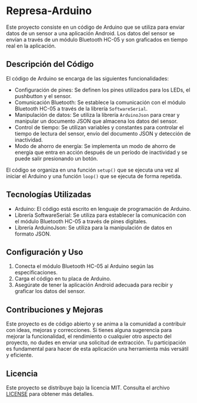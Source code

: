 # Represa-Arduino
Este proyecto consiste en un código de Arduino que se utiliza para enviar datos de un sensor a una aplicación Android. Los datos del sensor se envían a través de un módulo Bluetooth HC-05 y son graficados en tiempo real en la aplicación.

## Descripción del Código

El código de Arduino se encarga de las siguientes funcionalidades:

- Configuración de pines: Se definen los pines utilizados para los LEDs, el pushbutton y el sensor.
- Comunicación Bluetooth: Se establece la comunicación con el módulo Bluetooth HC-05 a través de la librería `SoftwareSerial`.
- Manipulación de datos: Se utiliza la librería `ArduinoJson` para crear y manipular un documento JSON que almacena los datos del sensor.
- Control de tiempo: Se utilizan variables y constantes para controlar el tiempo de lectura del sensor, envío del documento JSON y detección de inactividad.
- Modo de ahorro de energía: Se implementa un modo de ahorro de energía que entra en acción después de un período de inactividad y se puede salir presionando un botón.

El código se organiza en una función `setup()` que se ejecuta una vez al iniciar el Arduino y una función `loop()` que se ejecuta de forma repetida.

## Tecnologías Utilizadas

- Arduino: El código está escrito en lenguaje de programación de Arduino.
- Librería SoftwareSerial: Se utiliza para establecer la comunicación con el módulo Bluetooth HC-05 a través de pines digitales.
- Librería ArduinoJson: Se utiliza para la manipulación de datos en formato JSON.

## Configuración y Uso

1. Conecta el módulo Bluetooth HC-05 al Arduino según las especificaciones.
2. Carga el código en tu placa de Arduino.
3. Asegúrate de tener la aplicación Android adecuada para recibir y graficar los datos del sensor.

## Contribuciones y Mejoras

Este proyecto es de código abierto y se anima a la comunidad a contribuir con ideas, mejoras y correcciones. Si tienes alguna sugerencia para mejorar la funcionalidad, el rendimiento o cualquier otro aspecto del proyecto, no dudes en enviar una solicitud de extracción. Tu participación es fundamental para hacer de esta aplicación una herramienta más versátil y eficiente.

## Licencia

Este proyecto se distribuye bajo la licencia MIT. Consulta el archivo [LICENSE](URL_DEL_ARCHIVO_LICENSE) para obtener más detalles.

